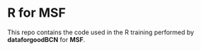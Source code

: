 # R for MSF

This repo contains the code used in the R training performed by **dataforgoodBCN** for **MSF**.
